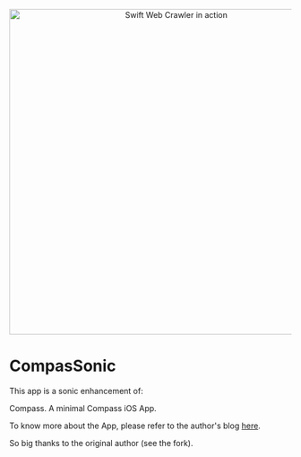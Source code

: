 <p align="center">
    <img src="logo.png" width="580" max-width="90%" alt="Swift Web Crawler in action" />
</p>

# CompasSonic

This app is a sonic enhancement of:

Compass. A minimal Compass iOS App.

To know more about the App, please refer to the author's blog [here](https://medium.com/swiftly-swift/how-to-build-a-compass-app-in-swift-2b6647ae25e8).

So big thanks to the original author (see the fork).

